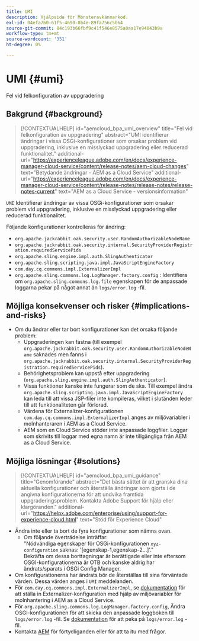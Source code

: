 ```yaml
---
title: UMI
description: Hjälpsida för Mönsteravkännarkod.
exl-id: 04efa760-61f5-4690-8b4e-89fa756c5b64
source-git-commit: 84c193b66fbf9c41f546e8575a0aa17e94043b9a
workflow-type: tm+mt
source-wordcount: '351'
ht-degree: 0%

---
```


# UMI {#umi}

Fel vid felkonfiguration av uppgradering

## Bakgrund {#background}

>[!CONTEXTUALHELP]
>id="aemcloud_bpa_umi_overview"
>title="Fel vid felkonfiguration av uppgradering"
>abstract="UMI identifierar ändringar i vissa OSGi-konfigurationer som orsakar problem vid uppgradering, inklusive en misslyckad uppgradering eller reducerad funktionalitet."
>additional-url="https://experienceleague.adobe.com/en/docs/experience-manager-cloud-service/content/release-notes/aem-cloud-changes" text="Betydande ändringar - AEM as a Cloud Service"
>additional-url="https://experienceleague.adobe.com/en/docs/experience-manager-cloud-service/content/release-notes/release-notes/release-notes-current" text="AEM as a Cloud Service - versionsinformation"

`UMI`  Identifierar ändringar av vissa OSGi-konfigurationer som orsakar problem vid uppgradering, inklusive en misslyckad uppgradering eller reducerad funktionalitet.

Följande konfigurationer kontrolleras för ändring:

* `org.apache.jackrabbit.oak.security.user.RandomAuthorizableNodeName`
* `org.apache.jackrabbit.oak.security.internal.SecurityProviderRegistration.requiredServicePids`
* `org.apache.sling.engine.impl.auth.SlingAuthenticator`
* `org.apache.sling.scripting.java.impl.JavaScriptEngineFactory`
* `com.day.cq.commons.impl.ExternalizerImpl`
* `org.apache.sling.commons.log.LogManager.factory.config` : Identifiera om `org.apache.sling.commons.log.file` egenskapen för de anpassade loggarna pekar på något annat än `logs/error.log` -fil.

## Möjliga konsekvenser och risker {#implications-and-risks}

* Om du ändrar eller tar bort konfigurationer kan det orsaka följande problem:
   * Uppgraderingen kan fastna (till exempel `org.apache.jackrabbit.oak.security.user.RandomAuthorizableNodeName` saknades men fanns i `org.apache.jackrabbit.oak.security.internal.SecurityProviderRegistration.requiredServicePids`).
   * Behörighetsproblem kan uppstå efter uppgradering (`org.apache.sling.engine.impl.auth.SlingAuthenticator`).
   * Vissa funktioner kanske inte fungerar som de ska. Till exempel ändra `org.apache.sling.scripting.java.impl.JavaScriptEngineFactory` kan leda till att vissa JSP-filer inte kompileras, vilket i slutänden leder till att funktionaliteten går förlorad.
   * Värdena för Externalizer-konfigurationen `com.day.cq.commons.impl.ExternalizerImpl` anges av miljövariabler i molnhanteraren i AEM as a Cloud Service.
   * AEM som en Cloud Service stöder inte anpassade loggfiler. Loggar som skrivits till loggar med egna namn är inte tillgängliga från AEM as a Cloud Service.

## Möjliga lösningar {#solutions}

>[!CONTEXTUALHELP]
>id="aemcloud_bpa_umi_guidance"
>title="Genomförande"
>abstract="Det bästa sättet är att granska dina aktuella konfigurationer och återställa ändringar som gjorts i de angivna konfigurationerna för att undvika framtida uppgraderingsproblem. Kontakta Adobe Support för hjälp eller klargöranden."
>additional-url="https://helpx.adobe.com/enterprise/using/support-for-experience-cloud.html" text="Stöd för Experience Cloud"

* Ändra inte eller ta bort de fyra konfigurationer som nämns ovan.
   * Om följande överträdelse inträffar:\
     &quot;Nödvändiga egenskaper för OSGi-konfigurationen `xyz-configuration` saknas: &#39;[egenskap-1,egenskap-2...]&#39;.&quot;\
     Bekräfta om dessa borttagningar är berättigade eller inte eftersom OSGI-konfigurationerna är OTB och kanske aldrig har ändrats/sparats i OSGi Config Manager.
* Om konfigurationerna har ändrats bör de återställas till sina förväntade värden. Dessa värden anges i `UMI` meddelanden.
* För `com.day.cq.commons.impl.ExternalizerImpl`, se [dokumentation](https://experienceleague.adobe.com/en/docs/experience-manager-cloud-service/content/implementing/developer-tools/externalizer) för att ställa in Externalizer-konfiguration med hjälp av miljövariabler för molnhantering i AEM as a Cloud Service.
* För `org.apache.sling.commons.log.LogManager.factory.config`, Ändra OSGI-konfigurationen för att skicka den anpassade loggboken till `logs/error.log` -fil. Se [dokumentation](https://experienceleague.adobe.com/en/docs/experience-manager-learn/cloud-service/debugging/debugging-aem-as-a-cloud-service/logs) för att peka på `logs/error.log` -fil.
* Kontakta [AEM](https://helpx.adobe.com/enterprise/using/support-for-experience-cloud.html) för förtydliganden eller för att ta itu med frågor.

